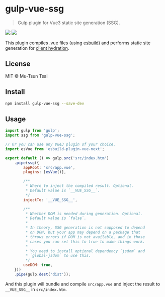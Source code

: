 # gulp-vue-ssg

> Gulp plugin for Vue3 static site generation (SSG).

![](https://img.shields.io/badge/Gulp-4.0-red)
![](https://img.shields.io/badge/Vue-3.0-brightgreen)

This plugin compiles .vue files (using [esbuild](https://www.npmjs.com/package/esbuild)) and performs static site generation for [client hydration](https://vuejs.org/guide/scaling-up/ssr.html#client-hydration).

## License

MIT &copy; Mu-Tsun Tsai

## Install

```bash
npm install gulp-vue-ssg --save-dev
```

## Usage

```javascript
import gulp from 'gulp';
import ssg from 'gulp-vue-ssg';

// Or you can use any Vue3 plugin of your choice.
import esVue from 'esbuild-plugin-vue-next';

export default () => gulp.src('src/index.htm')
	.pipe(ssg({
		appRoot: 'src/app.vue',
		plugins: [esVue()],

		/**
		 * Where to inject the compiled result. Optional.
		 * Default value is `__VUE_SSG__`.
		 */
		injectTo: '__VUE_SSG__',

		/**
		 * Whether DOM is needed during generation. Optional.
		 * Default value is `false`.
		 *
		 * In theory, SSG generation is not supposed to depend
		 * on DOM, but your app may depend on a package that
		 * throws errors if DOM is not available, and in those
		 * cases you can set this to true to make things work.
		 *
		 * You need to install optional dependency `jsdom` and
		 * `global-jsdom` to use this.
		 */
		useDOM: true,
	}))
	.pipe(gulp.dest('dist'));
```

And this plugin will bundle and compile `src/app.vue` and inject the result to `__VUE_SSG__` in `src/index.htm`.
